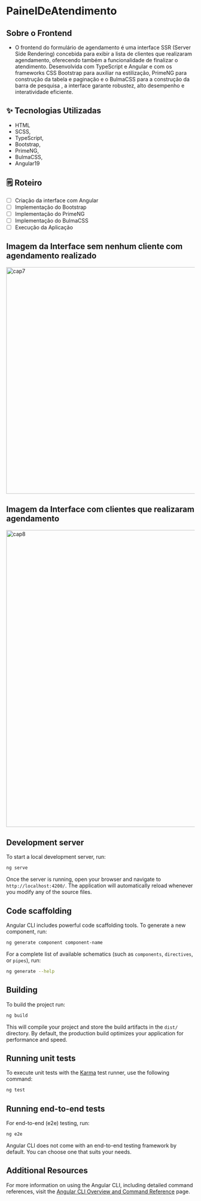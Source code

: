 # PainelDeAtendimento

## Sobre o Frontend
- O frontend do formulário de agendamento é uma interface SSR (Server Side Rendering) concebida para exibir a lista de clientes que realizaram agendamento, oferecendo também a funcionalidade de finalizar o atendimento. Desenvolvida com TypeScript e Angular e com os frameworks CSS Bootstrap para auxiliar na estilização, PrimeNG para construção da tabela e paginação e o BulmaCSS para a construção da barra de pesquisa , a interface garante robustez, alto desempenho e interatividade eficiente.

## ✨ Tecnologias Utilizadas
- HTML
- SCSS,
- TypeScript,
- Bootstrap,
- PrimeNG,
- BulmaCSS,
- Angular19

## 🗒️ Roteiro
- [ ] Criação da interface com Angular
- [ ] Implementação do Bootstrap
- [ ] Implementação do PrimeNG
- [ ] Implementação do BulmaCSS
- [ ] Execução da Aplicação

## Imagem da Interface sem nenhum cliente com agendamento realizado
<img width="1715" height="606" alt="cap7" src="https://github.com/user-attachments/assets/6b6bc486-367e-4fa1-938d-276527fac0e3" />

## Imagem da Interface com clientes que realizaram agendamento
<img width="1651" height="794" alt="cap8" src="https://github.com/user-attachments/assets/8b24b77f-cf50-4616-b5e2-1932f24bf128" />

## Development server

To start a local development server, run:

```bash
ng serve
```

Once the server is running, open your browser and navigate to `http://localhost:4200/`. The application will automatically reload whenever you modify any of the source files.

## Code scaffolding

Angular CLI includes powerful code scaffolding tools. To generate a new component, run:

```bash
ng generate component component-name
```

For a complete list of available schematics (such as `components`, `directives`, or `pipes`), run:

```bash
ng generate --help
```

## Building

To build the project run:

```bash
ng build
```

This will compile your project and store the build artifacts in the `dist/` directory. By default, the production build optimizes your application for performance and speed.

## Running unit tests

To execute unit tests with the [Karma](https://karma-runner.github.io) test runner, use the following command:

```bash
ng test
```

## Running end-to-end tests

For end-to-end (e2e) testing, run:

```bash
ng e2e
```

Angular CLI does not come with an end-to-end testing framework by default. You can choose one that suits your needs.

## Additional Resources

For more information on using the Angular CLI, including detailed command references, visit the [Angular CLI Overview and Command Reference](https://angular.dev/tools/cli) page.
